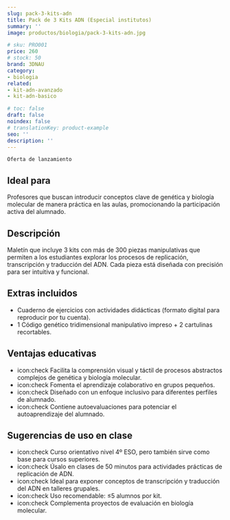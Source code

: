 ```yaml
---
slug: pack-3-kits-adn
title: Pack de 3 Kits ADN (Especial institutos)
summary: ''
image: productos/biologia/pack-3-kits-adn.jpg

# sku: PRO001
price: 260
# stock: 50
brand: 3DNAU
category:
- biologia
related:
- kit-adn-avanzado
- kit-adn-basico

# toc: false
draft: false
noindex: false
# translationKey: product-example
seo: ''
description: ''
---
```

`Oferta de lanzamiento`

## Ideal para

Profesores que buscan introducir conceptos clave de genética y biología molecular de manera práctica en las aulas, promocionando la participación activa del alumnado.

## Descripción

Maletín que incluye 3 kits con más de 300 piezas manipulativas que permiten a los estudiantes explorar los procesos de replicación, transcripción y traducción del ADN. Cada pieza está diseñada con precisión para ser intuitiva y funcional.

## Extras incluidos

- Cuaderno de ejercicios con actividades didácticas (formato digital para reproducir por tu cuenta).
- 1 Código genético tridimensional manipulativo impreso + 2 cartulinas recortables.

## Ventajas educativas

- icon:check Facilita la comprensión visual y táctil de procesos abstractos complejos de genética y biología molecular.   
- icon:check Fomenta el aprendizaje colaborativo en grupos pequeños.
- icon:check Diseñado con un enfoque inclusivo para diferentes perfiles de alumnado.
- icon:check Contiene autoevaluaciones para potenciar el autoaprendizaje del alumnado.

## Sugerencias de uso en clase

- icon:check Curso orientativo nivel 4º ESO, pero también sirve como base para cursos superiores.
- icon:check Úsalo en clases de 50 minutos para actividades prácticas de replicación de ADN.
- icon:check Ideal para exponer conceptos de transcripción y traducción del ADN en talleres grupales.
- icon:check Uso recomendable: ≤5 alumnos por kit.
- icon:check Complementa proyectos de evaluación en biología molecular.
